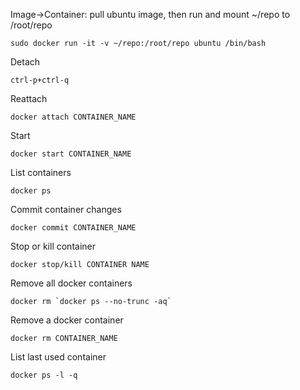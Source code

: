 Image->Container: pull ubuntu image, then run and mount ~/repo to /root/repo

`sudo docker run -it -v ~/repo:/root/repo ubuntu /bin/bash`

Detach

`ctrl-p+ctrl-q`

Reattach

`docker attach CONTAINER_NAME`

Start

`docker start CONTAINER_NAME`

List containers

`docker ps`

Commit container changes

`docker commit CONTAINER_NAME`

Stop or kill container

``docker stop/kill CONTAINER NAME``

Remove all docker containers

``docker rm `docker ps --no-trunc -aq` ``

Remove a docker container

``docker rm CONTAINER_NAME``

List last used container

``docker ps -l -q``
